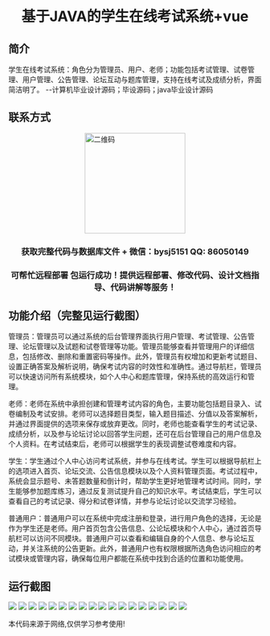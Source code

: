 <p><h1 align="center">基于JAVA的学生在线考试系统+vue</h1></p>

## 简介
学生在线考试系统：角色分为管理员、用户、老师；功能包括考试管理、试卷管理、用户管理、公告管理、论坛互动与题库管理，支持在线考试及成绩分析，界面简洁明了。    --计算机毕业设计源码；毕设源码；java毕业设计源码


## 联系方式
<img src="https://bs-1329754181.cos.ap-shanghai.myqcloud.com/wx.jpg" alt="二维码" style="display: block; margin: 0 auto;" width="200px">
<p><h3 align="center">获取完整代码与数据库文件 + 微信：bysj5151 QQ: 86050149</h3></p>
<p><h3 align="center">可帮忙远程部署 包运行成功！提供远程部署、修改代码、设计文档指导、代码讲解等服务！</h3></p>

## 功能介绍（完整见运行截图）
管理员：管理员可以通过系统的后台管理界面执行用户管理、考试管理、公告管理、论坛管理以及试题和试卷管理等功能。管理员能够查看并管理用户的详细信息，包括修改、删除和重置密码等操作。此外，管理员有权增加和更新考试题目、设置正确答案及解析说明，确保考试内容的时效性和准确性。通过导航栏，管理员可以快速访问所有系统模块，如个人中心和题库管理，保持系统的高效运行和管理。

老师：老师在系统中承担创建和管理考试内容的角色，主要功能包括题目录入、试卷编制及考试安排。老师可以选择题目类型，输入题目描述、分值以及答案解析，并通过界面提供的选项来保存或放弃更改。同时，老师也能查看学生的考试记录、成绩分析，以及参与论坛讨论以回答学生问题，还可在后台管理自己的用户信息及个人资料。在考试结束后，老师可以根据学生的表现调整试卷难度和内容。

学生：学生通过个人中心访问考试系统，并参与在线考试。学生可以根据导航栏上的选项进入首页、论坛交流、公告信息模块以及个人资料管理页面。考试过程中，系统会显示题号、未答题数量和倒计时，帮助学生更好地管理考试时间。同时，学生能够参加题库练习，通过反复测试提升自己的知识水平。考试结束后，学生可以查看自己的考试记录、得分和试卷详情，并参与论坛讨论以交流学习经验。

普通用户：普通用户可以在系统中完成注册和登录，进行用户角色的选择，无论是作为学生还是老师。用户首页包含公告信息、公论坛模块和个人中心，通过首页导航栏可以访问不同模块。普通用户可以查看和编辑自身的个人信息、参与论坛互动，并关注系统的公告更新。此外，普通用户也有权限根据所选角色访问相应的考试模块或管理内容，确保每位用户都能在系统中找到合适的位置和功能使用。


## 运行截图
![](https://bs-1329754181.cos.ap-shanghai.myqcloud.com/ssm/StudentOnlineExaminationSystem/img/001.jpg)
![](https://bs-1329754181.cos.ap-shanghai.myqcloud.com/ssm/StudentOnlineExaminationSystem/img/002.jpg)
![](https://bs-1329754181.cos.ap-shanghai.myqcloud.com/ssm/StudentOnlineExaminationSystem/img/003.jpg)
![](https://bs-1329754181.cos.ap-shanghai.myqcloud.com/ssm/StudentOnlineExaminationSystem/img/004.jpg)
![](https://bs-1329754181.cos.ap-shanghai.myqcloud.com/ssm/StudentOnlineExaminationSystem/img/005.jpg)
![](https://bs-1329754181.cos.ap-shanghai.myqcloud.com/ssm/StudentOnlineExaminationSystem/img/006.jpg)
![](https://bs-1329754181.cos.ap-shanghai.myqcloud.com/ssm/StudentOnlineExaminationSystem/img/007.jpg)
![](https://bs-1329754181.cos.ap-shanghai.myqcloud.com/ssm/StudentOnlineExaminationSystem/img/008.jpg)
![](https://bs-1329754181.cos.ap-shanghai.myqcloud.com/ssm/StudentOnlineExaminationSystem/img/009.jpg)
![](https://bs-1329754181.cos.ap-shanghai.myqcloud.com/ssm/StudentOnlineExaminationSystem/img/010.jpg)
![](https://bs-1329754181.cos.ap-shanghai.myqcloud.com/ssm/StudentOnlineExaminationSystem/img/011.jpg)
![](https://bs-1329754181.cos.ap-shanghai.myqcloud.com/ssm/StudentOnlineExaminationSystem/img/012.jpg)
![](https://bs-1329754181.cos.ap-shanghai.myqcloud.com/ssm/StudentOnlineExaminationSystem/img/013.jpg)
![](https://bs-1329754181.cos.ap-shanghai.myqcloud.com/ssm/StudentOnlineExaminationSystem/img/014.jpg)
![](https://bs-1329754181.cos.ap-shanghai.myqcloud.com/ssm/StudentOnlineExaminationSystem/img/015.jpg)
![](https://bs-1329754181.cos.ap-shanghai.myqcloud.com/ssm/StudentOnlineExaminationSystem/img/016.jpg)
![](https://bs-1329754181.cos.ap-shanghai.myqcloud.com/ssm/StudentOnlineExaminationSystem/img/017.jpg)
![](https://bs-1329754181.cos.ap-shanghai.myqcloud.com/ssm/StudentOnlineExaminationSystem/img/018.jpg)

<p>本代码来源于网络,仅供学习参考使用!</p>
